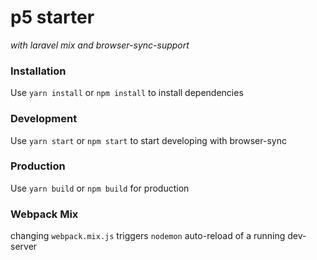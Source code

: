 # p5 starter
*with laravel mix and browser-sync-support*

### Installation
Use `yarn install` or `npm install` to install dependencies

### Development

Use `yarn start` or `npm start` to start developing with browser-sync

### Production

Use `yarn build` or `npm build` for production

### Webpack Mix

changing `webpack.mix.js` triggers `nodemon` auto-reload of a running dev-server
